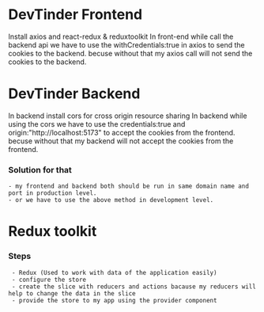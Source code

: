 # DevTinder Frontend
   Install axios and react-redux & reduxtoolkit
   In front-end while call the backend api we have to use the withCredentials:true in axios to send the cookies to the backend.
   becuse without that my axios call will not send the cookies to the backend.
# DevTinder Backend 
   In backend install cors for cross origin resource sharing
   In backend while using the cors we have to use the credentials:true and origin:"http://localhost:5173" to accept the cookies from the frontend.
   becuse without that my backend will not accept the cookies from the frontend.
   ### Solution for that 
    - my frontend and backend both should be run in same domain name and port in production level.
    - or we have to use the above method in development level.


# Redux toolkit 
   ### Steps 
     - Redux (Used to work with data of the application easily)
     - configure the store
     - create the slice with reducers and actions bacause my reducers will help to change the data in the slice 
     - provide the store to my app using the provider component